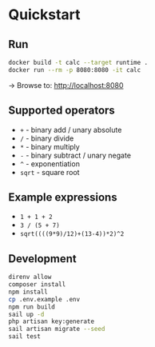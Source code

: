 # Quickstart

## Run
```sh
docker build -t calc --target runtime .
docker run --rm -p 8080:8080 -it calc
```
-> Browse to: <a href="http://localhost:8080">http://localhost:8080</a>

## Supported operators
- `+` - binary add / unary absolute
- `/` - binary divide
- `*` - binary multiply
- `-` - binary subtract / unary negate
- `^` - exponentiation
- `sqrt` - square root

## Example expressions
- `1 + 1 + 2`
- `3 / (5 + 7)`
- `sqrt((((9*9)/12)+(13-4))*2)^2`

## Development
```sh
direnv allow
composer install
npm install
cp .env.example .env
npm run build
sail up -d
php artisan key:generate
sail artisan migrate --seed
sail test
```
